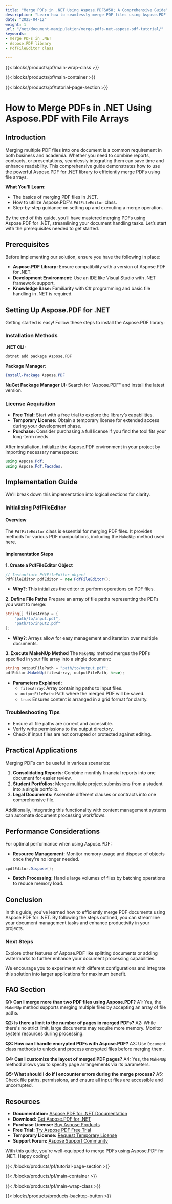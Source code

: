 ```yaml
---
title: "Merge PDFs in .NET Using Aspose.PDF&#58; A Comprehensive Guide"
description: "Learn how to seamlessly merge PDF files using Aspose.PDF for .NET. This step-by-step guide covers setup, implementation, and practical applications."
date: "2025-04-12"
weight: 1
url: "/net/document-manipulation/merge-pdfs-net-aspose-pdf-tutorial/"
keywords:
- merge PDFs in .NET
- Aspose.PDF library
- PdfFileEditor class

---
```


{{< blocks/products/pf/main-wrap-class >}}

{{< blocks/products/pf/main-container >}}

{{< blocks/products/pf/tutorial-page-section >}}


# How to Merge PDFs in .NET Using Aspose.PDF with File Arrays

## Introduction

Merging multiple PDF files into one document is a common requirement in both business and academia. Whether you need to combine reports, contracts, or presentations, seamlessly integrating them can save time and enhance readability. This comprehensive guide demonstrates how to use the powerful Aspose.PDF for .NET library to efficiently merge PDFs using file arrays.

**What You'll Learn:**
- The basics of merging PDF files in .NET.
- How to utilize Aspose.PDF's `PdfFileEditor` class.
- Step-by-step guidance on setting up and executing a merge operation.

By the end of this guide, you’ll have mastered merging PDFs using Aspose.PDF for .NET, streamlining your document handling tasks. Let’s start with the prerequisites needed to get started.

## Prerequisites

Before implementing our solution, ensure you have the following in place:

- **Aspose.PDF Library:** Ensure compatibility with a version of Aspose.PDF for .NET.
- **Development Environment:** Use an IDE like Visual Studio with .NET framework support.
- **Knowledge Base:** Familiarity with C# programming and basic file handling in .NET is required.

## Setting Up Aspose.PDF for .NET

Getting started is easy! Follow these steps to install the Aspose.PDF library:

### Installation Methods

**.NET CLI:**
```shell
dotnet add package Aspose.PDF
```

**Package Manager:**
```powershell
Install-Package Aspose.PDF
```

**NuGet Package Manager UI:** 
Search for "Aspose.PDF" and install the latest version.

### License Acquisition
- **Free Trial:** Start with a free trial to explore the library’s capabilities.
- **Temporary License:** Obtain a temporary license for extended access during your development phase.
- **Purchase:** Consider purchasing a full license if you find the tool fits your long-term needs. 

After installation, initialize the Aspose.PDF environment in your project by importing necessary namespaces:

```csharp
using Aspose.Pdf;
using Aspose.Pdf.Facades;
```

## Implementation Guide

We'll break down this implementation into logical sections for clarity.

### Initializing PdfFileEditor

#### Overview
The `PdfFileEditor` class is essential for merging PDF files. It provides methods for various PDF manipulations, including the `MakeNUp` method used here.

#### Implementation Steps
**1. Create a PdfFileEditor Object**

```csharp
// Instantiate PdfFileEditor object
PdfFileEditor pdfEditor = new PdfFileEditor();
```
- **Why?**: This initializes the editor to perform operations on PDF files.

**2. Define File Paths**
Prepare an array of file paths representing the PDFs you want to merge:

```csharp
string[] filesArray = {
    "path/to/input.pdf", 
    "path/to/input2.pdf"
};
```
- **Why?**: Arrays allow for easy management and iteration over multiple documents.

**3. Execute MakeNUp Method**
The `MakeNUp` method merges the PDFs specified in your file array into a single document:

```csharp
string outputFilePath = "path/to/output.pdf";
pdfEditor.MakeNUp(filesArray, outputFilePath, true);
```
- **Parameters Explained:**
  - `filesArray`: Array containing paths to input files.
  - `outputFilePath`: Path where the merged PDF will be saved.
  - `true`: Ensures content is arranged in a grid format for clarity.

### Troubleshooting Tips
- Ensure all file paths are correct and accessible.
- Verify write permissions to the output directory.
- Check if input files are not corrupted or protected against editing.

## Practical Applications
Merging PDFs can be useful in various scenarios:
1. **Consolidating Reports:** Combine monthly financial reports into one document for easier review.
2. **Student Portfolios:** Merge multiple project submissions from a student into a single portfolio.
3. **Legal Documents:** Assemble different clauses or contracts into one comprehensive file.

Additionally, integrating this functionality with content management systems can automate document processing workflows.

## Performance Considerations
For optimal performance when using Aspose.PDF:
- **Resource Management:** Monitor memory usage and dispose of objects once they're no longer needed.
  
```csharp
cpdfEditor.Dispose();
```
- **Batch Processing:** Handle large volumes of files by batching operations to reduce memory load.

## Conclusion
In this guide, you've learned how to efficiently merge PDF documents using Aspose.PDF for .NET. By following the steps outlined, you can streamline your document management tasks and enhance productivity in your projects.

### Next Steps
Explore other features of Aspose.PDF like splitting documents or adding watermarks to further enhance your document processing capabilities.

We encourage you to experiment with different configurations and integrate this solution into larger applications for maximum benefit. 

## FAQ Section
**Q1: Can I merge more than two PDF files using Aspose.PDF?**
A1: Yes, the `MakeNUp` method supports merging multiple files by accepting an array of file paths.

**Q2: Is there a limit to the number of pages in merged PDFs?**
A2: While there's no strict limit, large documents may require more memory. Monitor system resources during processing.

**Q3: How can I handle encrypted PDFs with Aspose.PDF?**
A3: Use `Document` class methods to unlock and process encrypted files before merging them.

**Q4: Can I customize the layout of merged PDF pages?**
A4: Yes, the `MakeNUp` method allows you to specify page arrangements via its parameters.

**Q5: What should I do if I encounter errors during the merge process?**
A5: Check file paths, permissions, and ensure all input files are accessible and uncorrupted. 

## Resources
- **Documentation:** [Aspose.PDF for .NET Documentation](https://reference.aspose.com/pdf/net/)
- **Download:** [Get Aspose.PDF for .NET](https://releases.aspose.com/pdf/net/)
- **Purchase License:** [Buy Aspose Products](https://purchase.aspose.com/buy)
- **Free Trial:** [Try Aspose PDF Free Trial](https://releases.aspose.com/pdf/net/)
- **Temporary License:** [Request Temporary License](https://purchase.aspose.com/temporary-license/)
- **Support Forum:** [Aspose Support Community](https://forum.aspose.com/c/pdf/10)

With this guide, you're well-equipped to merge PDFs using Aspose.PDF for .NET. Happy coding!

{{< /blocks/products/pf/tutorial-page-section >}}

{{< /blocks/products/pf/main-container >}}

{{< /blocks/products/pf/main-wrap-class >}}

{{< blocks/products/products-backtop-button >}}
